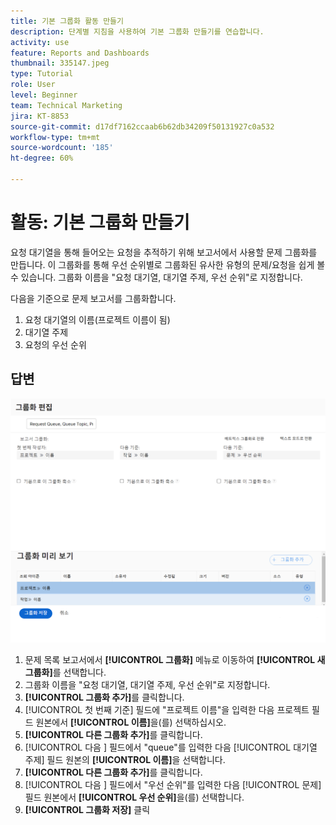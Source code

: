 ```yaml
---
title: 기본 그룹화 활동 만들기
description: 단계별 지침을 사용하여 기본 그룹화 만들기를 연습합니다.
activity: use
feature: Reports and Dashboards
thumbnail: 335147.jpeg
type: Tutorial
role: User
level: Beginner
team: Technical Marketing
jira: KT-8853
source-git-commit: d17df7162ccaab6b62db34209f50131927c0a532
workflow-type: tm+mt
source-wordcount: '185'
ht-degree: 60%

---
```



# 활동: 기본 그룹화 만들기

요청 대기열을 통해 들어오는 요청을 추적하기 위해 보고서에서 사용할 문제 그룹화를 만듭니다. 이 그룹화를 통해 우선 순위별로 그룹화된 유사한 유형의 문제/요청을 쉽게 볼 수 있습니다. 그룹화 이름을 &quot;요청 대기열, 대기열 주제, 우선 순위&quot;로 지정합니다.

다음을 기준으로 문제 보고서를 그룹화합니다.

1. 요청 대기열의 이름(프로젝트 이름이 됨)
1. 대기열 주제
1. 요청의 우선 순위

## 답변

![새 그룹화를 생성하는 화면 이미지](assets/grouping-exercise.png)

1. 문제 목록 보고서에서 **[!UICONTROL 그룹화]** 메뉴로 이동하여 **[!UICONTROL 새 그룹화]**&#x200B;를 선택합니다.
1. 그룹화 이름을 &quot;요청 대기열, 대기열 주제, 우선 순위&quot;로 지정합니다.
1. **[!UICONTROL 그룹화 추가]**&#x200B;를 클릭합니다.
1. [!UICONTROL 첫 번째 기준] 필드에 &quot;프로젝트 이름&quot;을 입력한 다음 프로젝트 필드 원본에서 **[!UICONTROL 이름]**&#x200B;을(를) 선택하십시오.
1. **[!UICONTROL 다른 그룹화 추가]**&#x200B;를 클릭합니다.
1. [!UICONTROL 다음 ] 필드에서 &quot;queue&quot;를 입력한 다음 [!UICONTROL 대기열 주제] 필드 원본의 **[!UICONTROL 이름]**&#x200B;을 선택합니다.
1. **[!UICONTROL 다른 그룹화 추가]**&#x200B;를 클릭합니다.
1. [!UICONTROL 다음 ] 필드에서 &quot;우선 순위&quot;를 입력한 다음 [!UICONTROL 문제] 필드 원본에서 **[!UICONTROL 우선 순위]**&#x200B;을(를) 선택합니다.
1. **[!UICONTROL 그룹화 저장]** 클릭
